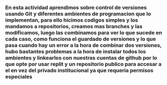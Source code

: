 ### En esta actividad aprendimos sobre control de versiones usando Git y diferentes ambientes de programacion que lo implementan, para ello hicimos codigos simples y los mandamos a repositorios, creamos mas branches y las modificamos, luego las combinamos para ver lo que sucede en cada caso, como funciona el guardado de versiones y lo que pasa cuando hay un error a la hora de combinar dos versiones, hubo bastantes problemas a la hora de instalar todos los ambientes y linkearlos con nuestras cuentas de github por lo que opte por usar replit y un repositorio publico para accesar a el en vez del privado institucional ya que requeria permisos especiales